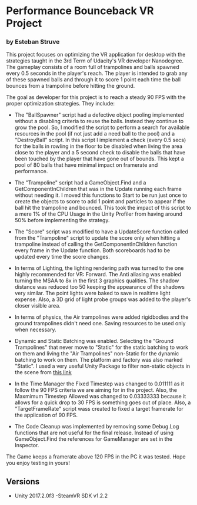 # Performance Bounceback VR Project
### by Esteban Struve

This project focuses on optimizing the VR application for desktop with the strategies taught in the 3rd Term of Udacity's VR developer Nanodegree.
The gameplay consists of a room full of trampolines and balls spawned every 0.5 seconds in the player's reach. The player is intended to grab any of these
spawned balls and through it to score 1 point each time the ball bounces from a trampoline before hitting the ground.

The goal as developer for this project is to reach a steady 90 FPS with the proper optimization strategies. They include:

- The "BallSpawner" script had a defective object pooling implemented without a disabling criteria to reuse the balls. Instead they continue to grow the pool.
So, I modified the script to perform a search for available resources in the pool (if not just add a need ball to the pool) and a "DestroyBall" script.
In this script I implement a check (every 0.5 secs) for the balls in rowling in the floor to be disabled when living the area close to the player and
a 5 second check to disable the balls that have been touched by the player that have gone out of bounds. This kept a pool of 80 balls that have minimal impact
on framerate and performance.

- The "Trampoline" script had a GameObject.Find and a GetComponentInChildren that was in the Update running each frame without needing it. I moved this functions
to Start to be run just once to create the objects to score to add 1 point and particles to appear if the ball hit the trampoline and bounced. This took the impact
of this script to a mere 1% of the CPU Usage in the Unity Profiler from having around 50% before implementing the strategy.

- The "Score" script was modified to have a UpdateScore function called from the "Trampoline" script to update the score only when hitting a trampoline instead of
calling the GetComponentInChildren function every frame in the Update function. Both scoreboards had to be updated every time the score changes.

- In terms of Lighting, the lighting rendering path was turned to the one highly recommended for VR: Forward. The Anti aliasing was enabled turning the MSAA to 8x
in the first 3 graphics qualities. The shadow distance was reduced too 50 keeping the appearance of the shadows very similar. The point lights were baked to save 
in realtime light expense. Also, a 3D grid of light probe groups was added to the player's closer visible area.


- In terms of physics, the Air trampolines were added rigidbodies and the ground trampolines didn't need one. Saving resources to be used only when necessary.

- Dynamic and Static Batching was enabled. Selecting the "Ground Trampolines" that never move to "Static" for the static batching to work on them and living the
"Air Trampolines" non-Static for the dynamic batching to work on them. The platform and factory was also marked "Static". I used a very useful Unity Package to filter
non-static objects in the scene from [this link](http://spreys.com/wp-content/uploads/2017/06/FilterNonStaticObjects.unitypackage)

- In the Time Manager the Fixed Timestep was changed to 0.011111 as it follow the 90 FPS criteria we are aiming for in the project. Also, the Maxmimum
Timestep Allowed was changed to 0.03333333 because it allows for a quick drop to 30 FPS is something goes out of place. Also, a "TargetFrameRate" script wass created
to fixed a target framerate for the application of 90 FPS.

- The Code Cleanup was implemented by removing some Debug.Log functions that are not useful for the final release. Instead of using GameObject.Find the references for
GameManager are set in the Inspector.

The Game keeps a framerate above 120 FPS in the PC it was tested. Hope you enjoy testing in yours!

## Versions
- Unity 2017.2.0f3
-SteamVR SDK v1.2.2

